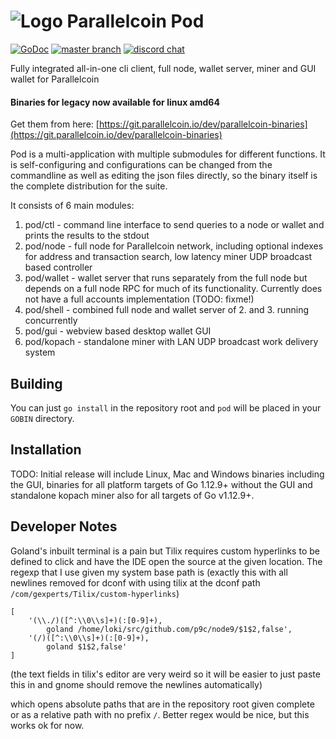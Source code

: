 # ![Logo](https://git.parallelcoin.io/dev/legacy/raw/commit/f709194e16960103834b0d0e25aec06c3d84f85b/logo/logo48x48.png) Parallelcoin Pod 

[![GoDoc](https://img.shields.io/badge/godoc-documentation-blue.svg)](https://godoc.org/github.com/p9c/node9) 
[![master branch](https://img.shields.io/badge/branch-master-gray.svg)](https://github.com/p9c/node9) 
[![discord chat](https://img.shields.io/badge/discord-chat-purple.svg)](https://discord.gg/YgBWNgK)

Fully integrated all-in-one cli client, full node, wallet server, miner and GUI wallet for Parallelcoin

#### Binaries for legacy now available for linux amd64

Get them from here: [https://git.parallelcoin.io/dev/parallelcoin-binaries](https://git.parallelcoin.io/dev/parallelcoin-binaries)

Pod is a multi-application with multiple submodules for different functions. 
It is self-configuring and configurations can be changed from the commandline
 as well as editing the json files directly, so the binary itself is the
  complete distribution for the suite.

It consists of 6 main modules:

1. pod/ctl - command line interface to send queries to a node or wallet and 
    prints the results to the stdout
2. pod/node - full node for Parallelcoin network, including optional indexes for 
    address and transaction search, low latency miner UDP broadcast based controller
3. pod/wallet - wallet server that runs separately from the full node but 
    depends on a full node RPC for much of its functionality. Currently does not
    have a full accounts implementation (TODO: fixme!)
4. pod/shell - combined full node and wallet server of 2. and 3. running 
    concurrently
5. pod/gui - webview based desktop wallet GUI
6. pod/kopach - standalone miner with LAN UDP broadcast work delivery system

## Building

You can just `go install` in the repository root and `pod` will be placed in your `GOBIN` directory.

## Installation

TODO: Initial release will include Linux, Mac and Windows binaries including the GUI, 
binaries for all platform targets of Go 1.12.9+ without the GUI and standalone kopach
miner also for all targets of Go v1.12.9+.

## Developer Notes

Goland's inbuilt terminal is a pain but Tilix requires custom hyperlinks to be defined to click and have the IDE open the source at the given location. The regexp that I use given my system base path is (exactly this with all newlines removed for dconf with using tilix at the dconf path `/com/gexperts/Tilix/custom-hyperlinks`)
```
[
    '(\\./)([^:\\0\\s]+)(:[0-9]+),
        goland /home/loki/src/github.com/p9c/node9/$1$2,false', 
    '(/)([^:\\0\\s]+)(:[0-9]+),
        goland $1$2,false'
]
```

(the text fields in tilix's editor are very weird so it will be easier to just paste this in and gnome should remove the newlines automatically)

which opens absolute paths that are in the repository root given complete or as a relative path with no prefix `/`.
Better regex would be nice, but this works ok for now.
